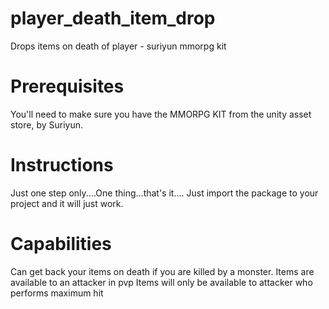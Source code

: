 # player_death_item_drop
Drops items on death of player - suriyun mmorpg kit


# Prerequisites
You'll need to make sure you have the MMORPG KIT from the unity asset store, by Suriyun.

# Instructions
Just one step only....One thing...that's it....
Just import the package to your project and it will just work.

# Capabilities
Can get back your items on death if you are killed by a monster.
Items are available to an attacker in pvp
Items will only be available to attacker who performs maximum hit
